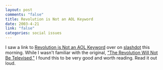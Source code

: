 ```yaml
--- 
layout: post
comments: "false"
title: Revolution is Not an AOL Keyword
date: 2003-4-21
link: "false"
categories: social issues
---
```

I saw a link to <a href="http://journalism.berkeley.edu/projects/biplog/archive/000748.html" target="_blank">Revolution is Not an AOL Keyword</a> over on <a href="http://slashdot.org/" target="_blank">slashdot</a> this morning. While I wasn't familiar with the original, <a href="http://www.gilscottheron.com/lyrevol.html" target="_blank">"The Revolution Will Not Be Televised,"</a> I found this to be very good and worth reading. Read it out loud.
